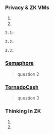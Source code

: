 ### Privacy & ZK VMs

1.
2.

    2.1:
    
    2.2:
    
    2.3:

### [Semaphore](https://github.com/alienflip/zku/tree/main/week_2/semaphore)

> question 2

### [TornadoCash](https://github.com/alienflip/zku/tree/main/week_2/TornadoCash)

> question 3

### Thinking In ZK

1.
2.
